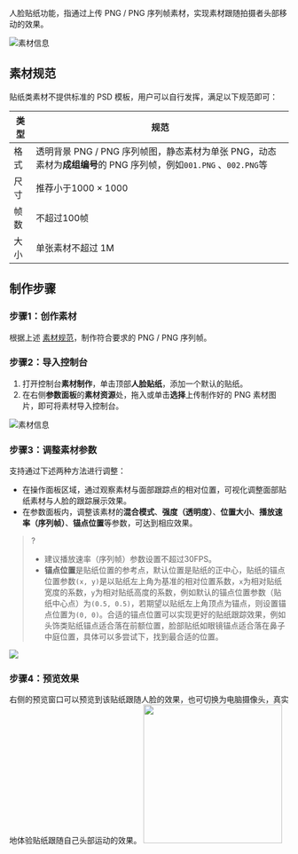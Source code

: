 人脸贴纸功能，指通过上传 PNG / PNG 序列帧素材，实现素材跟随拍摄者头部移动的效果。

![素材信息](https://webar-static.tencent-cloud.com/docs/sticker-0.gif)


## 素材规范[](id:norm)
贴纸类素材不提供标准的 PSD 模板，用户可以自行发挥，满足以下规范即可：

| 类型 | 规范 |
|---------|---------|
| 格式 | 透明背景 PNG / PNG 序列帧图，静态素材为单张 PNG，动态素材为**成组编号**的 PNG 序列帧，例如`001.PNG` 、`002.PNG`等 |
| 尺寸 | 推荐小于1000 × 1000 |
| 帧数 | 不超过100帧 |
| 大小 | 单张素材不超过 1M |


## 制作步骤

[](id:step1)
### 步骤1：创作素材

根据上述 [素材规范](#norm)，制作符合要求的 PNG / PNG 序列帧。

[](id:step2)
### 步骤2：导入控制台
1. 打开控制台**素材制作**，单击顶部**人脸贴纸**，添加一个默认的贴纸。
2. 在右侧**参数面板**的**素材资源**处，拖入或单击**选择**上传制作好的 PNG 素材图片，即可将素材导入控制台。

![素材信息](https://webar-static.tencent-cloud.com/docs/sticky-4.gif)

[](id:step3)
### 步骤3：调整素材参数
支持通过下述两种方法进行调整：
- 在操作面板区域，通过观察素材与面部跟踪点的相对位置，可视化调整面部贴纸素材与人脸的跟踪展示效果。
- 在参数面板内，调整该素材的**混合模式**、**强度（透明度）**、**位置大小**、**播放速率（序列帧）**、**锚点位置**等参数，可达到相应效果。

>? 
> - 建议播放速率（序列帧）参数设置不超过30FPS。
> - **锚点位置**是贴纸位置的参考点，默认位置是贴纸的正中心，贴纸的锚点位置参数`(x, y)`是以贴纸左上角为基准的相对位置系数，`x`为相对贴纸宽度的系数，`y`为相对贴纸高度的系数，例如默认的锚点位置参数（贴纸中心点）为`(0.5, 0.5)`，若期望以贴纸左上角顶点为锚点，则设置锚点位置为`(0, 0)`。合适的锚点位置可以实现更好的贴纸跟踪效果，例如头饰类贴纸锚点适合落在前额位置，脸部贴纸如眼镜锚点适合落在鼻子中庭位置，具体可以多尝试下，找到最合适的位置。

![](https://qcloudimg.tencent-cloud.cn/raw/b57059d7929b3545d2a4f70562de782b.png)


[](id:step4)
### 步骤4：预览效果
右侧的预览窗口可以预览到该贴纸跟随人脸的效果，也可切换为电脑摄像头，真实地体验贴纸跟随自己头部运动的效果。
<img src="https://qcloudimg.tencent-cloud.cn/raw/3f35cb38187d85ee2fe9bda8df6ff15e.png" width="250">

